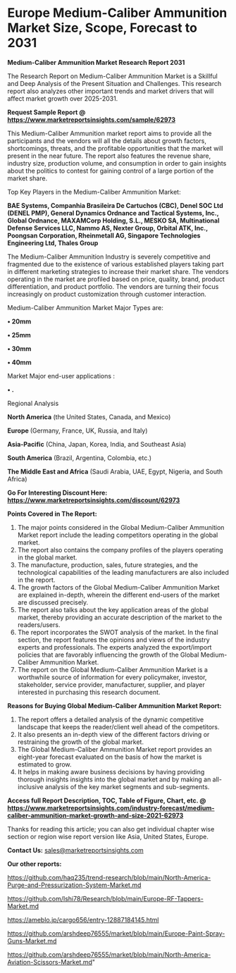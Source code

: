 # Europe Medium-Caliber Ammunition Market Size, Scope, Forecast to 2031

<strong>Medium-Caliber Ammunition Market Research Report 2031</strong>

The Research Report on Medium-Caliber Ammunition Market is a Skillful and Deep Analysis of the Present Situation and Challenges. This research report also analyzes other important trends and market drivers that will affect market growth over 2025-2031.

<strong>Request Sample Report @ <a href=https://www.marketreportsinsights.com/sample/62973>https://www.marketreportsinsights.com/sample/62973</a></strong>

This Medium-Caliber Ammunition market report aims to provide all the participants and the vendors will all the details about growth factors, shortcomings, threats, and the profitable opportunities that the market will present in the near future. The report also features the revenue share, industry size, production volume, and consumption in order to gain insights about the politics to contest for gaining control of a large portion of the market share.

Top Key Players in the Medium-Caliber Ammunition Market:

<strong>BAE Systems, Companhia Brasileira De Cartuchos (CBC), Denel SOC Ltd (DENEL PMP), General Dynamics Ordnance and Tactical Systems, Inc., Global Ordnance, MAXAMCorp Holding, S.L., MESKO SA, Multinational Defense Services LLC, Nammo AS, Nexter Group, Orbital ATK, Inc., Poongsan Corporation, Rheinmetall AG, Singapore Technologies Engineering Ltd, Thales Group</strong>

The Medium-Caliber Ammunition Industry is severely competitive and fragmented due to the existence of various established players taking part in different marketing strategies to increase their market share. The vendors operating in the market are profiled based on price, quality, brand, product differentiation, and product portfolio. The vendors are turning their focus increasingly on product customization through customer interaction.

Medium-Caliber Ammunition Market Major Types are:

<strong>• 20mm

• 25mm

• 30mm

• 40mm</strong>

Market Major end-user applications :

<strong>• .</strong>

Regional Analysis

</u><strong><b>North America</b></strong> (the United States, Canada, and Mexico)

<strong><b>Europe </b></strong>(Germany, France, UK, Russia, and Italy)

<strong><b>Asia-Pacific</b></strong> (China, Japan, Korea, India, and Southeast Asia)

<strong><b>South America</b></strong> (Brazil, Argentina, Colombia, etc.)

<strong><b>The Middle East and Africa</b></strong> (Saudi Arabia, UAE, Egypt, Nigeria, and South Africa)

<strong>Go For Interesting Discount Here: <a href=https://www.marketreportsinsights.com/discount/62973>https://www.marketreportsinsights.com/discount/62973</a></strong>

<strong>Points Covered in The Report:</strong>
<ol>
  <li>The major points considered in the Global Medium-Caliber Ammunition Market report include the leading competitors operating in the global market.</li>
  <li>The report also contains the company profiles of the players operating in the global market.</li>
  <li>The manufacture, production, sales, future strategies, and the technological capabilities of the leading manufacturers are also included in the report.</li>
  <li>The growth factors of the Global Medium-Caliber Ammunition Market are explained in-depth, wherein the different end-users of the market are discussed precisely.</li>
  <li>The report also talks about the key application areas of the global market, thereby providing an accurate description of the market to the readers/users.</li>
  <li>The report incorporates the SWOT analysis of the market. In the final section, the report features the opinions and views of the industry experts and professionals. The experts analyzed the export/import policies that are favorably influencing the growth of the Global Medium-Caliber Ammunition Market.</li>
  <li>The report on the Global Medium-Caliber Ammunition Market is a worthwhile source of information for every policymaker, investor, stakeholder, service provider, manufacturer, supplier, and player interested in purchasing this research document.</li>
</ol>
<strong>Reasons for Buying Global Medium-Caliber Ammunition Market Report:</strong>

<ol>
  <li>The report offers a detailed analysis of the dynamic competitive landscape that keeps the reader/client well ahead of the competitors.</li>
  <li>It also presents an in-depth view of the different factors driving or restraining the growth of the global market.</li>
  <li>The Global Medium-Caliber Ammunition Market report provides an eight-year forecast evaluated on the basis of how the market is estimated to grow.</li>
  <li>It helps in making aware business decisions by having providing thorough insights insights into the global market and by making an all-inclusive analysis of the key market segments and sub-segments.</li>
</ol>
<strong>Access full Report Description, TOC, Table of Figure, Chart, etc. @ <a href=https://www.marketreportsinsights.com/industry-forecast/medium-caliber-ammunition-market-growth-and-size-2021-62973>https://www.marketreportsinsights.com/industry-forecast/medium-caliber-ammunition-market-growth-and-size-2021-62973</a></strong>


Thanks for reading this article; you can also get individual chapter wise section or region wise report version like Asia, United States, Europe.

<strong>Contact Us:</strong>
sales@marketreportsinsights.com

<strong>Our other reports:</strong>

<a href=https://github.com/haq235/trend-research/blob/main/North-America-Purge-and-Pressurization-System-Market.md>https://github.com/haq235/trend-research/blob/main/North-America-Purge-and-Pressurization-System-Market.md</a>

<a href=https://github.com/Ishi78/Research/blob/main/Europe-RF-Tappers-Market.md>https://github.com/Ishi78/Research/blob/main/Europe-RF-Tappers-Market.md</a>

<a href=https://ameblo.jp/cargo656/entry-12887184145.html>https://ameblo.jp/cargo656/entry-12887184145.html</a>

<a href=https://github.com/arshdeep76555/market/blob/main/Europe-Paint-Spray-Guns-Market.md>https://github.com/arshdeep76555/market/blob/main/Europe-Paint-Spray-Guns-Market.md</a>

<a href=https://github.com/arshdeep76555/market/blob/main/North-America-Aviation-Scissors-Market.md>https://github.com/arshdeep76555/market/blob/main/North-America-Aviation-Scissors-Market.md</a>"
